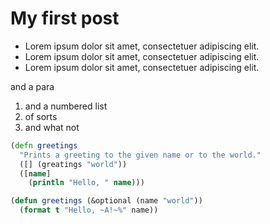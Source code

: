 # My first post
- Lorem ipsum dolor sit amet, consectetuer adipiscing elit.
- Lorem ipsum dolor sit amet, consectetuer adipiscing elit.
- Lorem ipsum dolor sit amet, consectetuer adipiscing elit.

and a para

1. and a numbered list
2. of sorts
3. and what not

``` clojure
(defn greetings
  "Prints a greeting to the given name or to the world."
  ([] (greatings "world"))
  ([name]
    (println "Hello, " name)))
```

``` lisp
(defun greetings (&optional (name "world"))
  (format t "Hello, ~A!~%" name))
```
